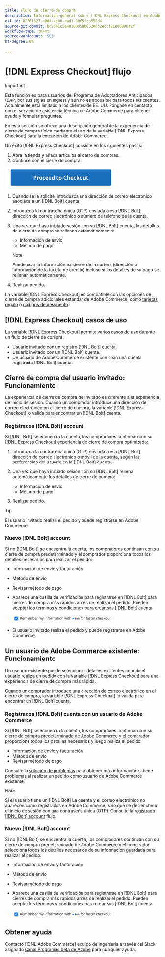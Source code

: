 ```yaml
---
title: Flujo de cierre de compra
description: Información general sobre [!DNL Express Checkout] en Adobe Commerce.
exl-id: 82761627-a0d4-4cb0-aad1-9865fcb550d4
source-git-commit: bd9541c5e4810085ab85206b2ecca21e66800a2f
workflow-type: tm+mt
source-wordcount: '583'
ht-degree: 0%

---
```


# [!DNL Express Checkout] flujo

>[!IMPORTANT]
>
> Esta función es para usuarios del Programa de Adoptadores Anticipados (EAP, por sus siglas en inglés) y aún no es accesible para todos los clientes. Actualmente está limitado a los clientes de EE. UU. Póngase en contacto con el servicio de asistencia técnica de Adobe Commerce para obtener ayuda y formular preguntas.

En esta sección se ofrece una descripción general de la experiencia de cierre de compra típica mediante el uso de la variable [!DNL Express Checkout] para la extensión de Adobe Commerce.

Un éxito [!DNL Express Checkout] consiste en los siguientes pasos:

1. Abra la tienda y añada artículos al carro de compras.
1. Continúe con el cierre de compra.

![Cierre de compra](assets/proceed-checkout.png)

1. Cuando se le solicite, introduzca una dirección de correo electrónico asociada a un [!DNL Bolt] cuenta.
1. Introduzca la contraseña única (OTP) enviada a esa [!DNL Bolt] dirección de correo electrónico o número de teléfono de la cuenta.
1. Una vez que haya iniciado sesión con su [!DNL Bolt] cuenta, los detalles de cierre de compra se rellenan automáticamente:

   - Información de envío
   - Método de pago

   >[!NOTE]
   >
   > Puede usar la información existente de la cartera (dirección o información de la tarjeta de crédito) incluso si los detalles de su pago se rellenan automáticamente.

1. Realizar pedido.

La variable [!DNL Express Checkout] es compatible con las opciones de cierre de compra adicionales estándar de Adobe Commerce, como [tarjetas regalo](https://docs.magento.com/user-guide/catalog/product-gift-card.html) o [códigos de descuento](https://docs.magento.com/user-guide/marketing/price-rules-cart-coupon.html).

## [!DNL Express Checkout] casos de uso

La variable [!DNL Express Checkout] permite varios casos de uso durante un flujo de cierre de compra:

- Usuario invitado con un registro [!DNL Bolt] cuenta.
- Usuario invitado con un [!DNL Bolt] cuenta.
- Un usuario de Adobe Commerce existente con o sin una cuenta registrada [!DNL Bolt] cuenta.

## Cierre de compra del usuario invitado: Funcionamiento

La experiencia de cierre de compra de invitado es diferente a la experiencia de inicio de sesión. Cuando un comprador introduce una dirección de correo electrónico en el cierre de compra, la variable [!DNL Express Checkout] lo valida para encontrar un [!DNL Bolt] cuenta.

### Registrados [!DNL Bolt] account

Si [!DNL Bolt] se encuentra la cuenta, los compradores continúan con su [!DNL Express Checkout] experiencia de cierre de compra optimizada:

1. Introduzca la contraseña única (OTP) enviada a esa [!DNL Bolt] dirección de correo electrónico o móvil de la cuenta, según las preferencias del usuario en la [!DNL Bolt] cuenta.
1. Una vez que haya iniciado sesión con su [!DNL Bolt] rellena automáticamente los detalles de cierre de compra:

   - Información de envío
   - Método de pago

1. Realizar pedido.

>[!TIP]
>
> El usuario invitado realiza el pedido y puede registrarse en Adobe Commerce.

### Nuevo [!DNL Bolt] account

Si no [!DNL Bolt] se encuentra la cuenta, los compradores continúan con su cierre de compra predeterminado y el comprador proporciona todos los detalles necesarios para realizar el pedido:

- Información de envío y facturación
- Método de envío
- Revisar método de pago
- Aparece una casilla de verificación para registrarse en [!DNL Bolt] para cierres de compra más rápidos antes de realizar el pedido. Pueden aceptar los términos y condiciones para crear sus [!DNL Bolt] cuenta.

   ![Recordar [!DNL Bolt]](assets/checked-bolt.png)

- El usuario invitado realiza el pedido y puede registrarse en Adobe Commerce.

## Un usuario de Adobe Commerce existente: Funcionamiento

Un usuario existente puede seleccionar detalles existentes cuando el usuario realiza un pedido con la variable [!DNL Express Checkout] para una experiencia de cierre de compra más rápida.

Cuando un comprador introduce una dirección de correo electrónico en el cierre de compra, la variable [!DNL Express Checkout] lo valida para encontrar un [!DNL Bolt] cuenta.

### Registrados [!DNL Bolt] cuenta con un usuario de Adobe Commerce

Si [!DNL Bolt] se encuentra la cuenta, los compradores continúan con su cierre de compra predeterminado de Adobe Commerce y el comprador proporciona todos los detalles necesarios y luego realiza el pedido:

- Información de envío y facturación
- Método de envío
- Revisar método de pago

Consulte la [solución de problemas](../express-checkout/troubleshooting.md) para obtener más información si tiene problemas al realizar un pedido como usuario de Adobe Commerce existente.

>[!NOTE]
>
> Si el usuario tiene un [!DNL Bolt] La cuenta y el correo electrónico no aparecen como registrados en Adobe Commerce, sino que se déclencheur el inicio de sesión con una contraseña única (OTP). Consulte la [registrado [!DNL Bolt] account](#registered-bolt-account) flujo.

### Nuevo [!DNL Bolt] account

Si no [!DNL Bolt] se encuentra la cuenta, los compradores continúan con su cierre de compra predeterminado de Adobe Commerce y el comprador selecciona todos los detalles necesarios de su información guardada para realizar el pedido:

- Información de envío y facturación
- Método de envío
- Revisar método de pago
- Aparece una casilla de verificación para registrarse en [!DNL Bolt] para cierres de compra más rápidos antes de realizar el pedido. Pueden aceptar los términos y condiciones para crear sus [!DNL Bolt] cuenta.

   ![Recordar [!DNL Bolt]](assets/checked-bolt.png)

## Obtener ayuda

Contacto [!DNL Adobe Commerce] equipo de ingeniería a través del Slack asignado [Canal Programas beta de Adobe](http://adobe-beta-programs.slack.com/) para cualquier ayuda.
